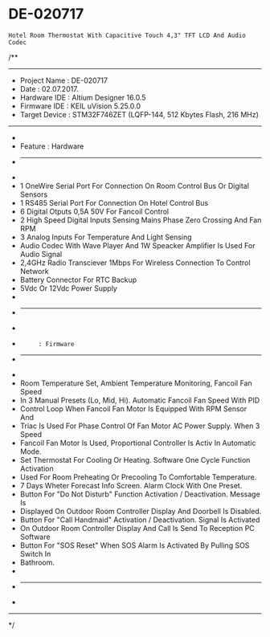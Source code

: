 # DE-020717
	Hotel Room Thermostat With Capacitive Touch 4,3" TFT LCD And Audio Codec


/**
 ******************************************************************************
 * Project Name         : DE-020717
 * Date			: 02.07.2017.
 * Hardware IDE         : Altium Designer 16.0.5
 * Firmware IDE         : KEIL uVision 5.25.0.0
 * Target Device        : STM32F746ZET  (LQFP-144, 512 Kbytes Flash, 216 MHz)
 ******************************************************************************
 * 
 * Feature		: Hardware 	
 * ----------------------------------------------------------------------------
 *	
 *	1 OneWire Serial Port For Connection On Room Control Bus Or Digital Sensors
 *	1 RS485 Serial Port For Connection On Hotel Control Bus
 *	6 Digital Otputs 0,5A 50V For Fancoil Control
 *	2 High Speed Digital Inputs Sensing Mains Phase Zero Crossing And Fan RPM
 *	3 Analog Inputs For Temperature And Light Sensing
 *	Audio Codec With Wave Player And 1W Speacker Amplifier Is Used For Audio Signal
 *	2,4GHz Radio Transciever 1Mbps For Wireless Connection To Control Network
 *	Battery Connector For RTC Backup 
 *	5Vdc Or 12Vdc Power Supply
 *
 * ----------------------------------------------------------------------------
 *	
 *			: Firmware
 * ----------------------------------------------------------------------------
 *	
 *	Room Temperature Set, Ambient Temperature Monitoring, Fancoil Fan Speed
 *	In 3 Manual Presets (Lo, Mid, Hi). Automatic Fancoil Fan Speed With PID 
 *	Control Loop When Fancoil Fan Motor Is Equipped With RPM Sensor And  
 *	Triac Is Used For Phase Control Of Fan Motor AC Power Supply. When 3 Speed
 *	Fancoil Fan Motor Is Used, Proportional Controller Is Activ In Automatic Mode.
 *	Set Thermostat For Cooling Or Heating. Software One Cycle Function Activation
 * 	Used For Room Preheating Or Precooling To Comfortable Temperature.
 *	7 Days Wheter Forecast Info Screen. Alarm Clock With One Preset.
 *	Button For "Do Not Disturb" Function Activation / Deactivation. Message Is 
 *	Displayed On Outdoor Room Controller Display And Doorbell Is Disabled.
 *	Button For "Call Handmaid" Activation / Deactivation. Signal Is Activated
 *	On Outdoor Room Controller Display And Call Is Send To Reception PC Software
 *	Button For "SOS Reset" When SOS Alarm Is Activated By Pulling SOS Switch In
 *	Bathroom.
 *
 * ----------------------------------------------------------------------------
 *
 ******************************************************************************
 */
